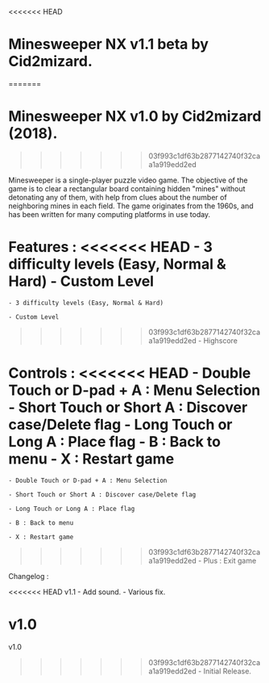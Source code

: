 <<<<<<< HEAD
# Minesweeper NX v1.1 beta by Cid2mizard.
=======
# Minesweeper NX v1.0 by Cid2mizard (2018).
>>>>>>> 03f993c1df63b2877142740f32caa1a919edd2ed

Minesweeper is a single-player puzzle video game.
The objective of the game is to clear a rectangular board containing hidden "mines" without detonating any of them, with help from clues about the number of neighboring mines in each field.
The game originates from the 1960s, and has been written for many computing platforms in use today.


Features :
<<<<<<< HEAD
	- 3 difficulty levels (Easy, Normal & Hard)
	- Custom Level
=======

	- 3 difficulty levels (Easy, Normal & Hard)
	
	- Custom Level
	
>>>>>>> 03f993c1df63b2877142740f32caa1a919edd2ed
	- Highscore
	

Controls :
<<<<<<< HEAD
	- Double Touch or D-pad + A : Menu Selection
	- Short Touch or Short A : Discover case/Delete flag
	- Long Touch or Long A : Place flag
	- B : Back to menu
	- X : Restart game
=======

	- Double Touch or D-pad + A : Menu Selection
	
	- Short Touch or Short A : Discover case/Delete flag
	
	- Long Touch or Long A : Place flag
	
	- B : Back to menu
	
	- X : Restart game
	
>>>>>>> 03f993c1df63b2877142740f32caa1a919edd2ed
	- Plus : Exit game


Changelog :

<<<<<<< HEAD
v1.1
	- Add sound.
	- Various fix.

v1.0
=======
v1.0

>>>>>>> 03f993c1df63b2877142740f32caa1a919edd2ed
	- Initial Release.
